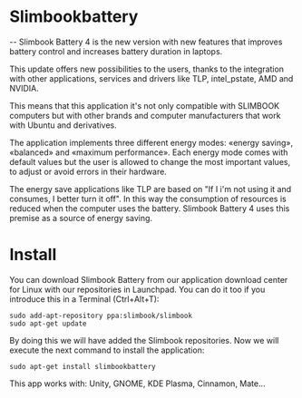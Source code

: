 # Slimbookbattery
--
Slimbook Battery 4 is the new version with new features that improves battery control and increases battery duration in laptops.

This update offers new possibilities to the users, thanks to the integration with other applications, services and drivers like TLP, intel_pstate, AMD and NVIDIA.

This means that this application it's not only compatible with SLIMBOOK computers but with other brands and computer manufacturers that work with Ubuntu and derivatives.

The application implements three different energy modes: «energy saving», «balanced» and «maximum performance». Each energy mode comes with default values but the user is allowed to change the most important values, to adjust or avoid errors in their hardware.

The energy save applications like TLP are based on "If I i'm not using it and consumes, I better turn it off". In this way the consumption of resources is reduced when the computer uses the battery. Slimbook Battery 4 uses this premise as a source of energy saving.

# Install

You can download Slimbook Battery from our application download center for Linux with our repositories in Launchpad. You can do it too if you introduce this in a Terminal (Ctrl+Alt+T):

```
sudo add-apt-repository ppa:slimbook/slimbook
sudo apt-get update
```

By doing this we will have added the Slimbook repositories. Now we will execute the next command to install the application:

`sudo apt-get install slimbookbattery`


This app works with: Unity, GNOME, KDE Plasma, Cinnamon, Mate...
